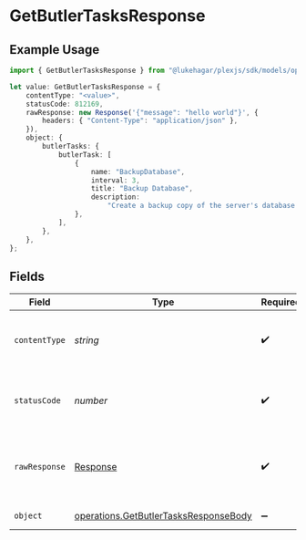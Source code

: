 # GetButlerTasksResponse

## Example Usage

```typescript
import { GetButlerTasksResponse } from "@lukehagar/plexjs/sdk/models/operations";

let value: GetButlerTasksResponse = {
    contentType: "<value>",
    statusCode: 812169,
    rawResponse: new Response('{"message": "hello world"}', {
        headers: { "Content-Type": "application/json" },
    }),
    object: {
        butlerTasks: {
            butlerTask: [
                {
                    name: "BackupDatabase",
                    interval: 3,
                    title: "Backup Database",
                    description:
                        "Create a backup copy of the server's database in the configured backup directory",
                },
            ],
        },
    },
};
```

## Fields

| Field                                                                                                 | Type                                                                                                  | Required                                                                                              | Description                                                                                           |
| ----------------------------------------------------------------------------------------------------- | ----------------------------------------------------------------------------------------------------- | ----------------------------------------------------------------------------------------------------- | ----------------------------------------------------------------------------------------------------- |
| `contentType`                                                                                         | *string*                                                                                              | :heavy_check_mark:                                                                                    | HTTP response content type for this operation                                                         |
| `statusCode`                                                                                          | *number*                                                                                              | :heavy_check_mark:                                                                                    | HTTP response status code for this operation                                                          |
| `rawResponse`                                                                                         | [Response](https://developer.mozilla.org/en-US/docs/Web/API/Response)                                 | :heavy_check_mark:                                                                                    | Raw HTTP response; suitable for custom response parsing                                               |
| `object`                                                                                              | [operations.GetButlerTasksResponseBody](../../../sdk/models/operations/getbutlertasksresponsebody.md) | :heavy_minus_sign:                                                                                    | All butler tasks                                                                                      |